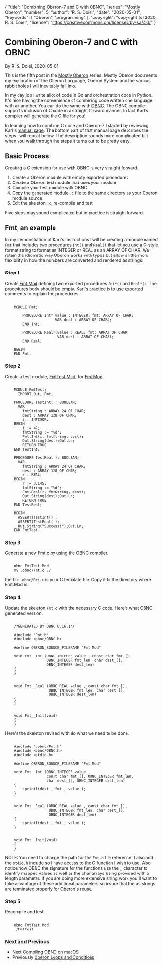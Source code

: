 {
    "title": "Combining Oberon-7 and C with OBNC",
    "series": "Mostly Oberon",
    "number": 5,
    "author": "R. S. Doiel",
    "date": "2020-05-01",
    "keywords": [ "Oberon", "programming" ],
    "copyright": "copyright (c) 2020, R. S. Doiel",
    "license": "https://creativecommons.org/licenses/by-sa/4.0/"
}


# Combining Oberon-7 and C with OBNC

By R. S. Doiel, 2020-05-01

This is the fifth post in the [Mostly Oberon](../../04/11/Mostly-Oberon.html)
series. Mostly Oberon documents my exploration of the Oberon
Language, Oberon System and the various rabbit holes I will
inevitably fall into.

In my day job I write allot of code in Go and
orchestration code in Python.  It's nice having
the convenience of combining code written one
language with an another.  You can do the same
with [OBNC](https://miasap.se/obnc/).  The OBNC
compiler supports inclusion of C code in a
straight forward manner. In fact Karl's compiler
will generate the C file for you!

In learning how to combine C code and Oberon-7
I started by reviewing Karl's [manual page](https://miasap.se/obnc/man/obnc.txt).
The bottom part of that manual page describes
the steps I will repeat below. The description
sounds more complicated but when you walk through
the steps it turns out to be pretty easy.

## Basic Process

Creating a C extension for use with OBNC is very
straight forward.

1. Create a Oberon module with empty exported procedures
2. Create a Oberon test module that uses your module
3. Compile your test module with OBNC
4. Copy the generated module `.c` file to the same directory as your Oberon module source
5. Edit the skeleton `.c`,  re-compile and test

Five steps may sound complicated but in practice is
straight forward.

## Fmt, an example

In my demonstration of Karl's instructions I will be
creating a module named `Fmt` that includes two
procedures `Int()` and `Real()` that let you use
a C-style format string to format an INTEGER
or REAL as an ARRAY OF CHAR. We retain the idiomatic
way Oberon works with types but allow a little more
flexibility in how the numbers are converted and
rendered as strings.

### Step 1

Create [Fmt.Mod](Fmt.Mod) defining two exported procedures
`Int*()` and `Real*()`. The procedures body should be
empty. Karl's practice is to use exported comments to
explain the procedures.


~~~ {.oberon}

    MODULE Fmt;

    	PROCEDURE Int*(value : INTEGER; fmt: ARRAY OF CHAR;
                       VAR dest : ARRAY OF CHAR);
    	END Int;

    	PROCEDURE Real*(value : REAL; fmt: ARRAY OF CHAR;
                        VAR dest : ARRAY OF CHAR);
    	END Real;

    BEGIN
    END Fmt.

~~~


### Step 2

Create a test module, [FmtTest.Mod](FmtTest.Mod), for
[Fmt.Mod](Fmt.Mod).


~~~ {.oberon}

    MODULE FmtTest;
      IMPORT Out, Fmt;

    PROCEDURE TestInt(): BOOLEAN;
      VAR
        fmtString : ARRAY 24 OF CHAR;
        dest : ARRAY 128 OF CHAR;
        i : INTEGER;
    BEGIN
        i := 42;
        fmtString := "%d";
        Fmt.Int(i, fmtString, dest);
        Out.String(dest);Out.Ln;
        RETURN TRUE
    END TestInt;

    PROCEDURE TestReal(): BOOLEAN;
      VAR
        fmtString : ARRAY 24 OF CHAR;
        dest : ARRAY 128 OF CHAR;
        r : REAL;
    BEGIN
        r := 3.145;
        fmtString := "%d";
        Fmt.Real(r, fmtString, dest);
        Out.String(dest);Out.Ln;
        RETURN TRUE
    END TestReal;

    BEGIN
      ASSERT(TestInt());
      ASSERT(TestReal());
      Out.String("Success!");Out.Ln;
    END FmtTest.

~~~


### Step 3

Generate a new [Fmt.c](Fmt.c) by using the
OBNC compiler.


~~~ {.shell}

    obnc FmtTest.Mod
    mv .obnc/Fmt.c ./

~~~


the file `.obnc/Fmt.c` is your C template file. Copy it
to the directory where Fmt.Mod is.

### Step 4

Update the skeleton `Fmt.c` with the necessary C code.
Here's what OBNC generated version.


~~~ {.c}

    /*GENERATED BY OBNC 0.16.1*/

    #include "Fmt.h"
    #include <obnc/OBNC.h>

    #define OBERON_SOURCE_FILENAME "Fmt.Mod"

    void Fmt__Int_(OBNC_INTEGER value_, const char fmt_[], 
                   OBNC_INTEGER fmt_len, char dest_[], 
                   OBNC_INTEGER dest_len)
    {
    }


    void Fmt__Real_(OBNC_REAL value_, const char fmt_[],
                    OBNC_INTEGER fmt_len, char dest_[],
                    OBNC_INTEGER dest_len)
    {
    }


    void Fmt__Init(void)
    {
    }

~~~


Here's the skeleton revised with do what we need to be done.


~~~ {.c}

    #include ".obnc/Fmt.h"
    #include <obnc/OBNC.h>
    #include <stdio.h>

    #define OBERON_SOURCE_FILENAME "Fmt.Mod"

    void Fmt__Int_(OBNC_INTEGER value_, 
                   const char fmt_[], OBNC_INTEGER fmt_len,
                   char dest_[], OBNC_INTEGER dest_len)
    {
        sprintf(dest_, fmt_, value_);
    }


    void Fmt__Real_(OBNC_REAL value_, const char fmt_[],
                    OBNC_INTEGER fmt_len, char dest_[],
                    OBNC_INTEGER dest_len)
    {
        sprintf(dest_, fmt_, value_);
    }


    void Fmt__Init(void)
    {
    }

~~~


NOTE: You need to change the path for the `Fmt.h` file reference.
I also add the `stdio.h` include so I have access to the C
function I wish to use. Also notice how OBNC the signature
for the functions use the `_` character to identify mapped values
as well as the char arrays being provided with a length parameter.
If you are doing more extensive string work you'll want to take
advantage of these additional parameters so insure that the
as strings are terminated properly for Oberon's reuse.


### Step 5

Recompile and test.


~~~ {.shell}

    obnc FmtTest.Mod
    ./FmtTest

~~~


### Next and Previous

+ Next [Compiling OBNC on macOS](../06/Compiling-OBNC-on-macOS.html)
+ Previously [Oberon Loops and Conditions](../../04/19/Mostly-Oberon-Loops-and-Conditions.html)


